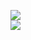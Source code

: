 [![](https://img.shields.io/badge/Made%20With-Github%20Spray-lightgrey.svg?style=for-the-badge&logo=github)](https://github.com/Annihil/github-spray#13722)  
[![](https://i.imgur.com/2DrTn0Z.gif)](https://github.com/Annihil/github-spray)